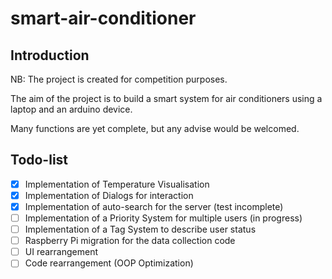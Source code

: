 # smart-air-conditioner

## Introduction

NB: The project is created for competition purposes.

The aim of the project is to build a smart system for air conditioners using a laptop and an arduino device.

Many functions are yet complete, but any advise would be welcomed.

## Todo-list

- [x] Implementation of Temperature Visualisation
- [x] Implementation of Dialogs for interaction
- [x] Implementation of auto-search for the server (test incomplete)
- [ ] Implementation of a Priority System for multiple users (in progress)
- [ ] Implementation of a Tag System to describe user status
- [ ] Raspberry Pi migration for the data collection code
- [ ] UI rearrangement
- [ ] Code rearrangement (OOP Optimization)
